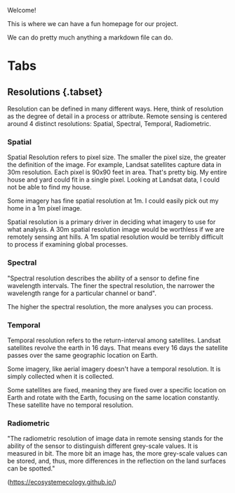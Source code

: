 Welcome!

This is where we can have a fun homepage for our project. 

We can do pretty much anything a markdown file can do. 


# Tabs

## Resolutions {.tabset}

Resolution can be defined in many different ways. Here, think of resolution as the degree of detail in a process or attribute. Remote sensing is centered around 4 distinct resolutions: Spatial, Spectral, Temporal, Radiometric.

### Spatial

Spatial Resolution refers to pixel size. The smaller the pixel size, the greater the definition of the image. For example, Landsat satellites capture data in 30m resolution. Each pixel is 90x90 feet in area. That's pretty big. My entire house and yard could fit in a single pixel. Looking at Landsat data, I could not be able to find my house. 

Some imagery has fine spatial resolution at 1m. I could easily pick out my home in a 1m pixel image. 

Spatial resolution is a primary driver in deciding what imagery to use for what analysis. A 30m spatial resolution image would be worthless if we are remotely sensing ant hills. A 1m spatial resolution would be terribly difficult to process if examining global processes. 

### Spectral

"Spectral resolution describes the ability of a sensor to define fine wavelength intervals. The finer the spectral resolution, the narrower the wavelength range for a particular channel or band". 

The higher the spectral resolution, the more analyses you can process.


### Temporal

Temporal resolution refers to the return-interval among satellites. Landsat satellites revolve the earth in 16 days. That means every 16 days the satellite passes over the same geographic location on Earth. 

Some imagery, like aerial imagery doesn't have a temporal resolution. It is simply collected when it is collected. 

Some satellites are fixed, meaning they are fixed over a specific location on Earth and rotate with the Earth, focusing on the same location constantly. These satellite have no temporal resolution.

### Radiometric

"The radiometric resolution of image data in remote sensing stands for the ability of the sensor to distinguish different grey-scale values. It is measured in bit. The more bit an image has, the more grey-scale values can be stored, and, thus, more differences in the reflection on the land surfaces can be spotted."



(https://ecosystemecology.github.io/)
